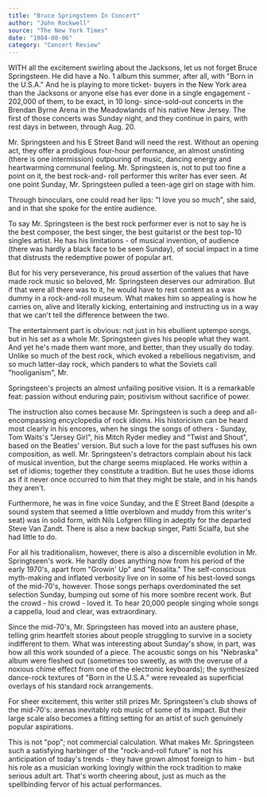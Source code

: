 ```yaml
---
title: "Bruce Springsteen In Concert"
author: "John Rockwell"
source: "The New York Times"
date: "1984-08-06"
category: "Concert Review"
---
```


WITH all the excitement swirling about the Jacksons, let us not forget Bruce Springsteen. He did have a No. 1 album this summer, after all, with "Born in the U.S.A." And he is playing to more ticket- buyers in the New York area than the Jacksons or anyone else has ever done in a single engagement - 202,000 of them, to be exact, in 10 long- since-sold-out concerts in the Brendan Byrne Arena in the Meadowlands of his native New Jersey. The first of those concerts was Sunday night, and they continue in pairs, with rest days in between, through Aug. 20.

Mr. Springsteen and his E Street Band will need the rest. Without an opening act, they offer a prodigious four-hour performance, an almost unstinting (there is one intermission) outpouring of music, dancing energy and heartwarming communal feeling. Mr. Springsteen is, not to put too fine a point on it, the best rock-and- roll performer this writer has ever seen. At one point Sunday, Mr. Springsteen pulled a teen-age girl on stage with him.

Through binoculars, one could read her lips: "I love you so much", she said, and in that she spoke for the entire audience.

To say Mr. Springsteen is the best rock performer ever is not to say he is the best composer, the best singer, the best guitarist or the best top-10 singles artist. He has his limitations - of musical invention, of audience (there was hardly a black face to be seen Sunday), of social impact in a time that distrusts the redemptive power of popular art.

But for his very perseverance, his proud assertion of the values that have made rock music so beloved, Mr. Springsteen deserves our admiration. But if that were all there was to it, he would have to rest content as a wax dummy in a rock-and-roll museum. What makes him so appealing is how he carries on, alive and literally kicking, entertaining and instructing us in a way that we can't tell the difference between the two.

The entertainment part is obvious: not just in his ebullient uptempo songs, but in his set as a whole Mr. Springsteen gives his people what they want. And yet he's made them want more, and better, than they usually do today. Unlike so much of the best rock, which evoked a rebellious negativism, and so much latter-day rock, which panders to what the Soviets call "hooliganism", Mr.

Springsteen's projects an almost unfailing positive vision. It is a remarkable feat: passion without enduring pain; positivism without sacrifice of power.

The instruction also comes because Mr. Springsteen is such a deep and all- encompassing encyclopedia of rock idioms. His historicism can be heard most clearly in his encores, when he sings the songs of others - Sunday, Tom Waits's "Jersey Girl", his Mitch Ryder medley and "Twist and Shout", based on the Beatles' version. But such a love for the past suffuses his own composition, as well. Mr. Springsteen's detractors complain about his lack of musical invention, but the charge seems misplaced. He works within a set of idioms; together they constitute a tradition. But he uses those idioms as if it never once occurred to him that they might be stale, and in his hands they aren't.

Furthermore, he was in fine voice Sunday, and the E Street Band (despite a sound system that seemed a little overblown and muddy from this writer's seat) was in solid form, with Nils Lofgren filling in adeptly for the departed Steve Van Zandt. There is also a new backup singer, Patti Scialfa, but she had little to do.

For all his traditionalism, however, there is also a discernible evolution in Mr. Springtseen's work. He hardly does anything now from his period of the early 1970's, apart from "Growin' Up" and "Rosalita." The self-conscious myth-making and inflated verbosity live on in some of his best-loved songs of the mid-70's, however. Those songs perhaps overdominated the set selection Sunday, bumping out some of his more sombre recent work. But the crowd - his crowd - loved it. To hear 20,000 people singing whole songs a cappella, loud and clear, was extraordinary.

Since the mid-70's, Mr. Springsteen has moved into an austere phase, telling grim heartfelt stories about people struggling to survive in a society indifferent to them. What was interesting about Sunday's show, in part, was how all this work sounded of a piece. The acoustic songs on his "Nebraska" album were fleshed out (sometimes too sweetly, as with the overuse of a noxious chime effect from one of the electronic keyboards); the synthesized dance-rock textures of "Born in the U.S.A." were revealed as superficial overlays of his standard rock arrangements.

For sheer excitement, this writer still prizes Mr. Springsteen's club shows of the mid-70's: arenas inevitably rob music of some of its impact. But their large scale also becomes a fitting setting for an artist of such genuinely popular aspirations.

This is not "pop"; not commercial calculation. What makes Mr. Springsteen such a satisfying harbinger of the "rock-and-roll future" is not his anticipation of today's trends - they have grown almost foreign to him - but his role as a musician working lovingly within the rock tradition to make serious adult art. That's worth cheering about, just as much as the spellbinding fervor of his actual performances.